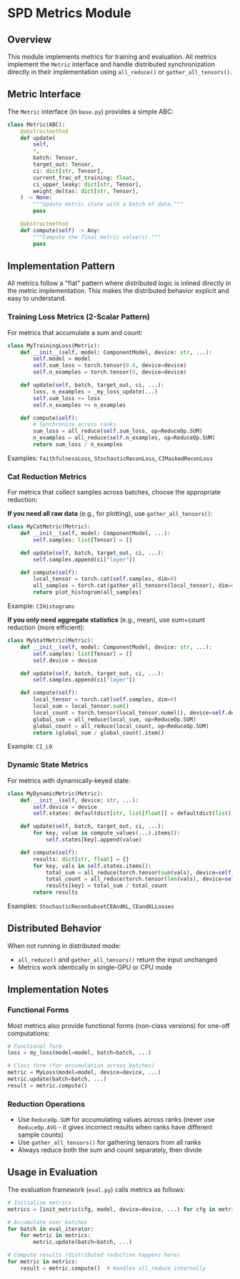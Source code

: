 # SPD Metrics Module

## Overview

This module implements metrics for training and evaluation. All metrics implement the `Metric` interface and handle distributed synchronization directly in their implementation using `all_reduce()` or `gather_all_tensors()`.

## Metric Interface

The `Metric` interface (in `base.py`) provides a simple ABC:

```python
class Metric(ABC):
    @abstractmethod
    def update(
        self,
        *,
        batch: Tensor,
        target_out: Tensor,
        ci: dict[str, Tensor],
        current_frac_of_training: float,
        ci_upper_leaky: dict[str, Tensor],
        weight_deltas: dict[str, Tensor],
    ) -> None:
        """Update metric state with a batch of data."""
        pass

    @abstractmethod
    def compute(self) -> Any:
        """Compute the final metric value(s)."""
        pass
```

## Implementation Pattern

All metrics follow a "flat" pattern where distributed logic is inlined directly in the metric implementation. This makes the distributed behavior explicit and easy to understand.

### Training Loss Metrics (2-Scalar Pattern)

For metrics that accumulate a sum and count:

```python
class MyTrainingLoss(Metric):
    def __init__(self, model: ComponentModel, device: str, ...):
        self.model = model
        self.sum_loss = torch.tensor(0.0, device=device)
        self.n_examples = torch.tensor(0, device=device)

    def update(self, batch, target_out, ci, ...):
        loss, n_examples = _my_loss_update(...)
        self.sum_loss += loss
        self.n_examples += n_examples

    def compute(self):
        # Synchronize across ranks
        sum_loss = all_reduce(self.sum_loss, op=ReduceOp.SUM)
        n_examples = all_reduce(self.n_examples, op=ReduceOp.SUM)
        return sum_loss / n_examples
```

Examples: `FaithfulnessLoss`, `StochasticReconLoss`, `CIMaskedReconLoss`

### Cat Reduction Metrics

For metrics that collect samples across batches, choose the appropriate reduction:

**If you need all raw data** (e.g., for plotting), use `gather_all_tensors()`:

```python
class MyCatMetric(Metric):
    def __init__(self, model: ComponentModel, ...):
        self.samples: list[Tensor] = []

    def update(self, batch, target_out, ci, ...):
        self.samples.append(ci["layer"])

    def compute(self):
        local_tensor = torch.cat(self.samples, dim=0)
        all_samples = torch.cat(gather_all_tensors(local_tensor), dim=0)
        return plot_histogram(all_samples)
```

Example: `CIHistograms`

**If you only need aggregate statistics** (e.g., mean), use sum+count reduction (more efficient):

```python
class MyStatMetric(Metric):
    def __init__(self, model: ComponentModel, device: str, ...):
        self.samples: list[Tensor] = []
        self.device = device

    def update(self, batch, target_out, ci, ...):
        self.samples.append(ci["layer"])

    def compute(self):
        local_tensor = torch.cat(self.samples, dim=0)
        local_sum = local_tensor.sum()
        local_count = torch.tensor(local_tensor.numel(), device=self.device)
        global_sum = all_reduce(local_sum, op=ReduceOp.SUM)
        global_count = all_reduce(local_count, op=ReduceOp.SUM)
        return (global_sum / global_count).item()
```

Example: `CI_L0`

### Dynamic State Metrics

For metrics with dynamically-keyed state:

```python
class MyDynamicMetric(Metric):
    def __init__(self, device: str, ...):
        self.device = device
        self.states: defaultdict[str, list[float]] = defaultdict(list)

    def update(self, batch, target_out, ci, ...):
        for key, value in compute_values(...).items():
            self.states[key].append(value)

    def compute(self):
        results: dict[str, float] = {}
        for key, vals in self.states.items():
            total_sum = all_reduce(torch.tensor(sum(vals), device=self.device), op=ReduceOp.SUM).item()
            total_count = all_reduce(torch.tensor(len(vals), device=self.device), op=ReduceOp.SUM).item()
            results[key] = total_sum / total_count
        return results
```

Examples: `StochasticReconSubsetCEAndKL`, `CEandKLLosses`

## Distributed Behavior

When not running in distributed mode:

- `all_reduce()` and `gather_all_tensors()` return the input unchanged
- Metrics work identically in single-GPU or CPU mode

## Implementation Notes

### Functional Forms

Most metrics also provide functional forms (non-class versions) for one-off computations:

```python
# Functional form
loss = my_loss(model=model, batch=batch, ...)

# Class form (for accumulation across batches)
metric = MyLoss(model=model, device=device, ...)
metric.update(batch=batch, ...)
result = metric.compute()
```

### Reduction Operations

- Use `ReduceOp.SUM` for accumulating values across ranks (never use `ReduceOp.AVG` - it gives incorrect results when ranks have different sample counts)
- Use `gather_all_tensors()` for gathering tensors from all ranks
- Always reduce both the sum and count separately, then divide

## Usage in Evaluation

The evaluation framework (`eval.py`) calls metrics as follows:

```python
# Initialize metrics
metrics = [init_metric(cfg, model, device=device, ...) for cfg in metric_configs]

# Accumulate over batches
for batch in eval_iterator:
    for metric in metrics:
        metric.update(batch=batch, ...)

# Compute results (distributed reduction happens here)
for metric in metrics:
    result = metric.compute()  # Handles all_reduce internally
```